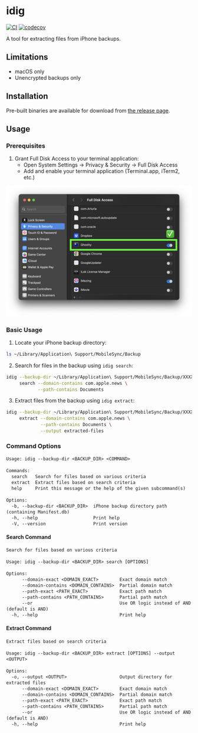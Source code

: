 idig
====

[![CI](https://github.com/akiomik/idig/actions/workflows/ci.yml/badge.svg)](https://github.com/akiomik/idig/actions/workflows/ci.yml)
[![codecov](https://codecov.io/github/akiomik/idig/graph/badge.svg?token=SM1JLEVKQ6)](https://codecov.io/github/akiomik/idig)

A tool for extracting files from iPhone backups.

## Limitations

* macOS only
* Unencrypted backups only

## Installation

Pre-built binaries are available for download from [the release page](https://github.com/akiomik/idig/releases/latest).

## Usage

### Prerequisites

1. Grant Full Disk Access to your terminal application:
   - Open System Settings → Privacy & Security → Full Disk Access
   - Add and enable your terminal application (Terminal.app, iTerm2, etc.)

![Grant Full Disk Access](./docs/grant-full-disk-access.png)

### Basic Usage

1. Locate your iPhone backup directory:

```bash
ls ~/Library/Application\ Support/MobileSync/Backup
```

2. Search for files in the backup using `idig search`:

```bash
idig --backup-dir ~/Library/Application\ Support/MobileSync/Backup/XXXXXXXX-XXXXXXXXXXXXXXXX \
     search --domain-contains com.apple.news \
            --path-contains Documents
```

3. Extract files from the backup using `idig extract`:

```bash
idig --backup-dir ~/Library/Application\ Support/MobileSync/Backup/XXXXXXXX-XXXXXXXXXXXXXXXX \
     extract --domain-contains com.apple.news \
             --path-contains Documents \
             --output extracted-files
```

### Command Options

```
Usage: idig --backup-dir <BACKUP_DIR> <COMMAND>

Commands:
  search   Search for files based on various criteria
  extract  Extract files based on search criteria
  help     Print this message or the help of the given subcommand(s)

Options:
  -b, --backup-dir <BACKUP_DIR>  iPhone backup directory path (containing Manifest.db)
  -h, --help                     Print help
  -V, --version                  Print version
```

#### Search Command

```
Search for files based on various criteria

Usage: idig --backup-dir <BACKUP_DIR> search [OPTIONS]

Options:
      --domain-exact <DOMAIN_EXACT>        Exact domain match
      --domain-contains <DOMAIN_CONTAINS>  Partial domain match
      --path-exact <PATH_EXACT>            Exact path match
      --path-contains <PATH_CONTAINS>      Partial path match
      --or                                 Use OR logic instead of AND (default is AND)
  -h, --help                               Print help
```

#### Extract Command

```
Extract files based on search criteria

Usage: idig --backup-dir <BACKUP_DIR> extract [OPTIONS] --output <OUTPUT>

Options:
  -o, --output <OUTPUT>                    Output directory for extracted files
      --domain-exact <DOMAIN_EXACT>        Exact domain match
      --domain-contains <DOMAIN_CONTAINS>  Partial domain match
      --path-exact <PATH_EXACT>            Exact path match
      --path-contains <PATH_CONTAINS>      Partial path match
      --or                                 Use OR logic instead of AND (default is AND)
  -h, --help                               Print help
```

